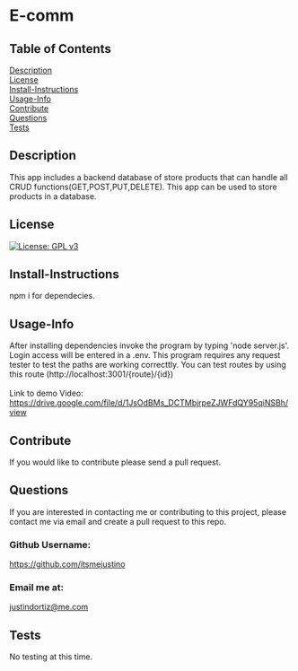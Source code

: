 # E-comm <br>
## Table of Contents <br>
[Description](#description)<br>
[License](#license)<br>
[Install-Instructions](#install-Instructions)<br>
[Usage-Info](#usage-Info)<br>
[Contribute](#contribute)<br>
[Questions](#questions)<br>
[Tests](#tests)<br>

## Description 
  This app includes a backend database of store products that can handle all CRUD functions(GET,POST,PUT,DELETE). This app can be used to store products in a database.
## License
  [![License: GPL v3](https://img.shields.io/badge/License-GPL%20v3-blue.svg)](https://www.gnu.org/licenses/gpl-3.0)
## Install-Instructions 
  npm i for dependecies.
## Usage-Info
  After installing dependencies invoke the program by typing 'node server.js'. Login access will be entered in a .env. This program requires any request tester to test the paths are working correcttly. You can test routes by using this route (http://localhost:3001/{route}/{id})<br><br>
  Link to demo Video: https://drive.google.com/file/d/1JsOdBMs_DCTMbjrpeZJWFdQY95qiNSBh/view
## Contribute
  If you would like to contribute please send a pull request.

## Questions 
If you are interested in contacting me or contributing to this project, please contact me via email and create a pull request to this repo.
### Github Username: 
https://github.com/itsmejustino
### Email me at: 
  justindortiz@me.com 
## Tests 
  No testing at this time.
